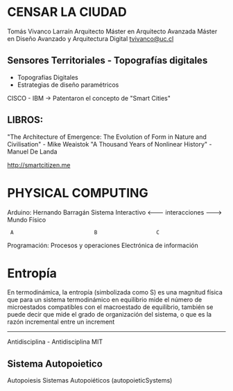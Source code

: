 CENSAR LA CIUDAD
=============================
Tomás Vivanco Larraín
Arquitecto
Máster en Arquitecto Avanzada
Máster en Diseño Avanzado y Arquitectura Digital
tvivanco@uc.cl

Sensores Territoriales - Topografías digitales
--------------------------------------------------
- Topografías Digitales
- Estrategias de diseño paramétricos

CISCO - IBM -> Patentaron el concepto de "Smart Cities"

LIBROS:
----------------
"The Architecture of Emergence: The Evolution of Form in Nature and Civilisation" - Mike Weaistok 
"A Thousand Years of Nonlinear History" - Manuel De Landa

http://smartcitizen.me


PHYSICAL COMPUTING
=============================

Arduino: Hernando Barragán
Sistema Interactivo <--- interacciones --->  Mundo Físico

     A                          B                   C
Programación:
Procesos y operaciones      Electrónica
de información


Entropía
====================================
En termodinámica, la entropía (simbolizada como S) es una magnitud física que para un sistema termodinámico en equilibrio mide el número de microestados compatibles con el macroestado de equilibrio, también se puede decir que mide el grado de organización del sistema, o que es la razón incremental entre un increment

---------------------------------------------------------------
Antidisciplina - Antidisciplina MIT


Sistema Autopoietico
-------------------------
Autopoiesis 
Sistemas Autopoiéticos (autopoieticSystems)